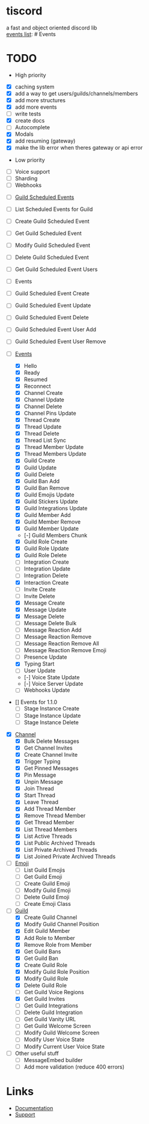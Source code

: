 # tiscord
a fast and object oriented discord lib  
[events list](./tutorial-Events.html): # Events

# TODO
* High priority
- [x] caching system
- [x] add a way to get users/guilds/channels/members
- [x] add more structures
- [x] add more events
- [ ] write tests
- [x] create docs
- [ ] Autocomplete
- [x] Modals
- [x] add resuming (gateway)
- [x] make the lib error when theres gateway or api error
* Low priority
- [ ] Voice support
- [ ] Sharding
- [ ] Webhooks

* [ ] [Guild Scheduled Events](https://discord.com/developers/docs/resources/guild-scheduled-event)
 * [ ] List Scheduled Events for Guild
 * [ ] Create Guild Scheduled Event
 * [ ] Get Guild Scheduled Event
 * [ ] Modify Guild Scheduled Event
 * [ ] Delete Guild Scheduled Event
 * [ ] Get Guild Scheduled Event Users
* [ ] Events
 * [ ] Guild Scheduled Event Create
 * [ ] Guild Scheduled Event Update
 * [ ] Guild Scheduled Event Delete
 * [ ] Guild Scheduled Event User Add
 * [ ] Guild Scheduled Event User Remove
 
* [ ] [Events](https://discord.com/developers/docs/topics/gateway#commands-and-events-gateway-events)
  * [x] Hello
  * [x] Ready
  * [x] Resumed
  * [x] Reconnect
  * [x] Channel Create
  * [x] Channel Update
  * [x] Channel Delete
  * [x] Channel Pins Update
  * [x] Thread Create
  * [x] Thread Update
  * [x] Thread Delete
  * [x] Thread List Sync
  * [x] Thread Member Update
  * [x] Thread Members Update
  * [x] Guild Create
  * [x] Guild Update
  * [x] Guild Delete
  * [x] Guild Ban Add
  * [x] Guild Ban Remove
  * [x] Guild Emojis Update
  * [x] Guild Stickers Update
  * [x] Guild Integrations Update
  * [x] Guild Member Add
  * [x] Guild Member Remove
  * [x] Guild Member Update
  * [-] Guild Members Chunk
  * [x] Guild Role Create
  * [x] Guild Role Update
  * [x] Guild Role Delete
  * [ ] Integration Create
  * [ ] Integration Update
  * [ ] Integration Delete
  * [x] Interaction Create
  * [ ] Invite Create
  * [ ] Invite Delete
  * [x] Message Create
  * [x] Message Update
  * [x] Message Delete
  * [ ] Message Delete Bulk
  * [ ] Message Reaction Add
  * [ ] Message Reaction Remove
  * [ ] Message Reaction Remove All
  * [ ] Message Reaction Remove Emoji
  * [ ] Presence Update
  * [x] Typing Start
  * [ ] User Update
  * [-] Voice State Update
  * [-] Voice Server Update
  * [ ] Webhooks Update
* [] Events for 1.1.0
  * [ ] Stage Instance Create
  * [ ] Stage Instance Update
  * [ ] Stage Instance Delete

* [x] [Channel](https://discord.com/developers/docs/resources/channel)
  * [x] Bulk Delete Messages
  * [x] Get Channel Invites
  * [x] Create Channel Invite
  * [x] Trigger Typing
  * [x] Get Pinned Messages
  * [x] Pin Message
  * [x] Unpin Message
  * [x] Join Thread
  * [x] Start Thread
  * [x] Leave Thread
  * [x] Add Thread Member
  * [x] Remove Thread Member
  * [x] Get Thread Member
  * [x] List Thread Members
  * [x] List Active Threads
  * [x] List Public Archived Threads
  * [x] List Private Archived Threads
  * [x] List Joined Private Archived Threads

* [ ] [Emoji](https://discord.com/developers/docs/resources/emoji)
  * [ ] List Guild Emojis
  * [ ] Get Guild Emoji
  * [ ] Create Guild Emoji
  * [ ] Modify Guild Emoji
  * [ ] Delete Guild Emoji
  * [ ] Create Emoji Class

* [ ] [Guild](https://discord.com/developers/docs/resources/guild)
  * [x] Create Guild Channel
  * [x] Modify Guild Channel Position
  * [x] Edit Guild Member
  * [x] Add Role to Member
  * [x] Remove Role from Member
  * [x] Get Guild Bans
  * [x] Get Guild Ban
  * [x] Create Guild Role
  * [x] Modify Guild Role Position
  * [x] Modify Guild Role
  * [x] Delete Guild Role
  * [ ] Get Guild Voice Regions
  * [x] Get Guild Invites
  * [ ] Get Guild Integrations
  * [ ] Delete Guild Integration
  * [ ] Get Guild Vanity URL
  * [ ] Get Guild Welcome Screen
  * [ ] Modify Guild Welcome Screen
  * [ ] Modify User Voice State
  * [ ] Modify Current User Voice State

* [ ] Other useful stuff
  * [ ] MessageEmbed builder
  * [ ] Add more validation (reduce 400 errors)
# Links 
- [Documentation](https://tiscord.me/)
- [Support](https://discord.gg/exUr7bjRjb)
